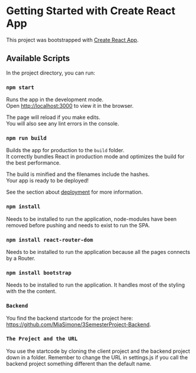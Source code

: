 # Getting Started with Create React App

This project was bootstrapped with [Create React App](https://github.com/facebook/create-react-app).

## Available Scripts

In the project directory, you can run:

### `npm start`

Runs the app in the development mode.\
Open [http://localhost:3000](http://localhost:3000) to view it in the browser.

The page will reload if you make edits.\
You will also see any lint errors in the console.


### `npm run build`

Builds the app for production to the `build` folder.\
It correctly bundles React in production mode and optimizes the build for the best performance.

The build is minified and the filenames include the hashes.\
Your app is ready to be deployed!

See the section about [deployment](https://facebook.github.io/create-react-app/docs/deployment) for more information.

### `npm install`

Needs to be installed to run the application, node-modules have been removed before pushing and needs to exist to run the SPA.

### `npm install react-router-dom`

Needs to be installed to run the application because all the pages connects by a Router.

### `npm install bootstrap`

Needs to be installed to run the application. It handles most of the styling with the the content.

### `Backend`

You find the backend startcode for the project here: https://github.com/MiaSimone/3SemesterProject-Backend.

### `The Project and the URL`

You use the startcode by cloning the client project and the backend project down in a folder.
Remember to change the URL in settings.js if you call the backend project something different than the default name.
